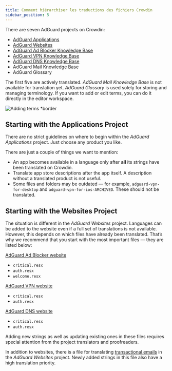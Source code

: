 ```yaml
---
title: Comment hiérarchiser les traductions des fichiers Crowdin
sidebar_position: 5
---
```


There are seven AdGuard projects on Crowdin:

- [AdGuard Applications](https://crowdin.com/project/adguard-applications)
- [AdGuard Websites](https://crowdin.com/project/adguard-websites)
- [AdGuard Ad Blocker Knowledge Base](https://crowdin.com/project/adguard-knowledge-base)
- [AdGuard VPN Knowledge Base](https://crowdin.com/project/adguard-vpn-knowledge-base)
- [AdGuard DNS Knowledge Base](https://crowdin.com/project/adguard-knowledge-bases)
- AdGuard Mail Knowledge Base
- AdGuard Glossary

The first five are actively translated. *AdGuard Mail Knowledge Base* is not available for translation yet. *AdGuard Glossary* is used solely for storing and managing terminology. If you want to add or edit terms, you can do it directly in the editor workspace.

![Adding terms *border](https://cdn.adtidy.org/content/kb/ad_blocker/miscellaneous/adguard_translations/adding_terms.png)

## Starting with the Applications Project

There are no strict guidelines on where to begin within the *AdGuard Applications* project. Just choose any product you like.

There are just a couple of things we want to mention:

- An app becomes available in a language only after **all** its strings have been translated on Crowdin.
- Translate app store descriptions after the app itself. A description without a translated product is not useful.
- Some files and folders may be outdated — for example, `adguard-vpn-for-desktop` and `adguard-vpn-for-ios-ARCHIVED`. These should not be translated.

## Starting with the Websites Project

The situation is different in the *AdGuard Websites* project. Languages can be added to the website even if a full set of translations is not available. However, this depends on which files have already been translated. That’s why we recommend that you start with the most important files — they are listed below:

[AdGuard Ad Blocker website](https://crowdin.com/project/adguard-websites/en#/adguard.com)

- `critical.resx`
- `auth.resx`
- `welcome.resx`

[AdGuard VPN website](https://crowdin.com/project/adguard-websites/en#/adguard-vpn.com)

- `critical.resx`
- `auth.resx`

[AdGuard DNS website](https://crowdin.com/project/adguard-websites/en#/adguard-dns.com)

- `critical.resx`
- `auth.resx`

Adding new strings as well as updating existing ones in these files requires special attention from the project translators and proofreaders.

In addition to websites, there is a file for translating [transactional emails](https://crowdin.com/project/adguard-websites/en#/emails) in the *AdGuard Websites* project. Newly added strings in this file also have a high translation priority.
